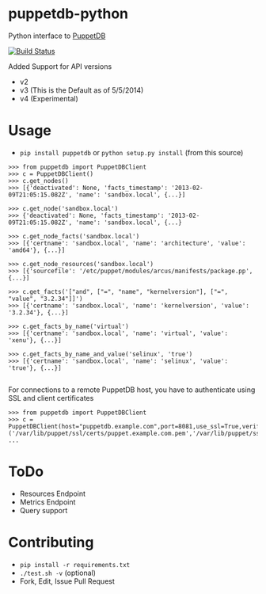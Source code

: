 # puppetdb-python
Python interface to [PuppetDB](http://docs.puppetlabs.com/puppetdb/1.1/index.html)

[![Build Status](https://travis-ci.org/monk-ee/puppetdb-python.png?branch=master)](https://travis-ci.org/monk-ee/puppetdb-python)

Added Support for API versions

* v2
* v3 (This is the Default as of 5/5/2014)
* v4 (Experimental)

# Usage

* `pip install puppetdb` or `python setup.py install` (from this source)

```
>>> from puppetdb import PuppetDBClient
>>> c = PuppetDBClient()
>>> c.get_nodes()
>>> [{'deactivated': None, 'facts_timestamp': '2013-02-09T21:05:15.082Z', 'name': 'sandbox.local', {...}]

>>> c.get_node('sandbox.local')
>>> {'deactivated': None, 'facts_timestamp': '2013-02-09T21:05:15.082Z', 'name': 'sandbox.local', {...}

>>> c.get_node_facts('sandbox.local')
>>> [{'certname': 'sandbox.local', 'name': 'architecture', 'value': 'amd64'}, {...}]

>>> c.get_node_resources('sandbox.local')
>>> [{'sourcefile': '/etc/puppet/modules/arcus/manifests/package.pp', {...}]

>>> c.get_facts('["and", ["=", "name", "kernelversion"], ["=", "value", "3.2.34"]]')
>>> [{'certname': 'sandbox.local', 'name': 'kernelversion', 'value': '3.2.34'}, {...}]

>>> c.get_facts_by_name('virtual')
>>> [{'certname': 'sandbox.local', 'name': 'virtual', 'value': 'xenu'}, {...}]

>>> c.get_facts_by_name_and_value('selinux', 'true')
>>> [{'certname': 'sandbox.local', 'name': 'selinux', 'value': 'true'}, {...}]


```

For connections to a remote PuppetDB host, you have to authenticate using SSL and client certificates

```
>>> from puppetdb import PuppetDBClient
>>> c = PuppetDBClient(host="puppetdb.example.com",port=8081,use_ssl=True,verify='/var/lib/puppet/ssl/certs/ca.pem',cert=('/var/lib/puppet/ssl/certs/puppet.example.com.pem','/var/lib/puppet/ssl/private_keys/puppet.example.com.pem'))
...
```


# ToDo

* Resources Endpoint
* Metrics Endpoint
* Query support

# Contributing
* `pip install -r requirements.txt`
* `./test.sh -v` (optional)
* Fork, Edit, Issue Pull Request
